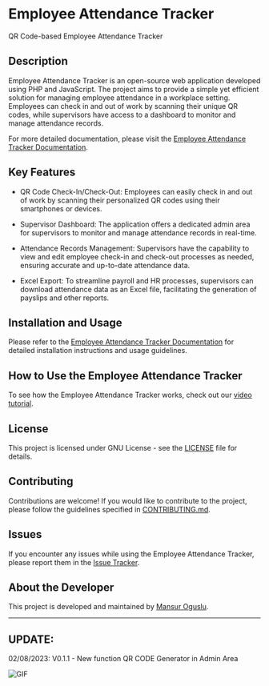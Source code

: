 # Employee Attendance Tracker

QR Code-based Employee Attendance Tracker

## Description

Employee Attendance Tracker is an open-source web application developed using PHP and JavaScript. The project aims to provide a simple yet efficient solution for managing employee attendance in a workplace setting. Employees can check in and out of work by scanning their unique QR codes, while supervisors have access to a dashboard to monitor and manage attendance records.

For more detailed documentation, please visit the [Employee Attendance Tracker Documentation](https://oguslu.com/blog/oss-employee-attendance-tracker-0).

## Key Features

- QR Code Check-In/Check-Out: Employees can easily check in and out of work by scanning their personalized QR codes using their smartphones or devices.

- Supervisor Dashboard: The application offers a dedicated admin area for supervisors to monitor and manage attendance records in real-time.

- Attendance Records Management: Supervisors have the capability to view and edit employee check-in and check-out processes as needed, ensuring accurate and up-to-date attendance data.

- Excel Export: To streamline payroll and HR processes, supervisors can download attendance data as an Excel file, facilitating the generation of payslips and other reports.

## Installation and Usage

Please refer to the [Employee Attendance Tracker Documentation](https://oguslu.com/blog/oss-employee-attendance-tracker-0) for detailed installation instructions and usage guidelines.

## How to Use the Employee Attendance Tracker

To see how the Employee Attendance Tracker works, check out our [video tutorial](https://www.youtube.com/watch?v=jQKrtat3JKs).

## License

This project is licensed under GNU License - see the [LICENSE](LICENSE) file for details.

## Contributing

Contributions are welcome! If you would like to contribute to the project, please follow the guidelines specified in [CONTRIBUTING.md](CONTRIBUTING.md).

## Issues

If you encounter any issues while using the Employee Attendance Tracker, please report them in the [Issue Tracker](https://github.com/mansuroguslu/employee_attendance_tracker/issues).

## About the Developer

This project is developed and maintained by [Mansur Oguslu](https://github.com/mansuroguslu).

---

## UPDATE:

02/08/2023: V0.1.1 - New function QR CODE Generator in Admin Area

![GIF](https://oguslu.com/blog/bl-content/uploads/pages/autosave-f774ae5798bad6511cc2ac4f025cef7b/ezgif-2-b880a03f67.webp)

